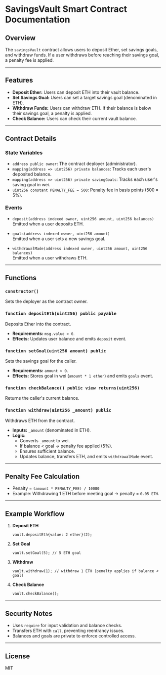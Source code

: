 
# SavingsVault Smart Contract Documentation

## Overview

The `savingsVault` contract allows users to deposit Ether, set savings goals, and withdraw funds. If a user withdraws before reaching their savings goal, a penalty fee is applied.

---

## Features

- **Deposit Ether:** Users can deposit ETH into their vault balance.
- **Set Savings Goal:** Users can set a target savings goal (denominated in ETH).
- **Withdraw Funds:** Users can withdraw ETH. If their balance is below their savings goal, a penalty is applied.
- **Check Balance:** Users can check their current vault balance.

---

## Contract Details

### State Variables

- `address public owner`: The contract deployer (administrator).
- `mapping(address => uint256) private balances`: Tracks each user's deposited balance.
- `mapping(address => uint256) private savingGoals`: Tracks each user's saving goal in wei.
- `uint256 constant PENALTY_FEE = 500`: Penalty fee in basis points (500 = 5%).

### Events

- `deposit(address indexed owner, uint256 amount, uint256 balances)`  
  Emitted when a user deposits ETH.

- `goals(address indexed owner, uint256 amount)`  
  Emitted when a user sets a new savings goal.

- `withdrawalMade(address indexed owner, uint256 amount, uint256 balances)`  
  Emitted when a user withdraws ETH.

---

## Functions

### `constructor()`
Sets the deployer as the contract owner.

### `function depositEth(uint256) public payable`
Deposits Ether into the contract.  
- **Requirements:** `msg.value > 0`.  
- **Effects:** Updates user balance and emits `deposit` event.

### `function setGoal(uint256 amount) public`
Sets the savings goal for the caller.  
- **Requirements:** `amount > 0`.  
- **Effects:** Stores goal in wei (`amount * 1 ether`) and emits `goals` event.

### `function checkBalance() public view returns(uint256)`
Returns the caller's current balance.

### `function withdraw(uint256 _amount) public`
Withdraws ETH from the contract.  
- **Inputs:** `_amount` (denominated in ETH).  
- **Logic:**  
  - Converts `_amount` to wei.  
  - If balance < goal → penalty fee applied (5%).  
  - Ensures sufficient balance.  
  - Updates balance, transfers ETH, and emits `withdrawalMade` event.  

---

## Penalty Fee Calculation

- Penalty = `(amount * PENALTY_FEE) / 10000`  
- Example: Withdrawing 1 ETH before meeting goal → penalty = `0.05 ETH`.  

---

## Example Workflow

1. **Deposit ETH**  
   ```solidity
   vault.depositEth{value: 2 ether}(2);
   ```

2. **Set Goal**  
   ```solidity
   vault.setGoal(5); // 5 ETH goal
   ```

3. **Withdraw**  
   ```solidity
   vault.withdraw(1); // withdraw 1 ETH (penalty applies if balance < goal)
   ```

4. **Check Balance**  
   ```solidity
   vault.checkBalance();
   ```

---

## Security Notes

- Uses `require` for input validation and balance checks.  
- Transfers ETH with `call`, preventing reentrancy issues.  
- Balances and goals are private to enforce controlled access.  

---

## License
MIT
